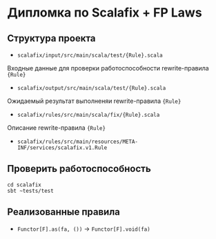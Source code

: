 # Дипломка по Scalafix + FP Laws

## Структура проекта

- `scalafix/input/src/main/scala/test/{Rule}.scala`

Входные данные для проверки работоспособности rewrite-правила `{Rule}`

- `scalafix/output/src/main/scala/test/{Rule}.scala`

Ожидаемый результат выполненяи rewrite-правила `{Rule}`

- `scalafix/rules/src/main/scala/fix/{Rule}.scala`

Описание rewrite-правила `{Rule}`

- `scalafix/rules/src/main/resources/META-INF/services/scalafix.v1.Rule`

## Проверить работоспособность

~~~
cd scalafix
sbt ~tests/test
~~~

## Реализованные правила

- `Functor[F].as(fa, ())` -> `Functor[F].void(fa)`

